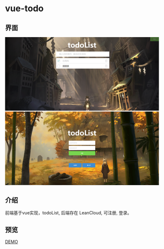 # vue-todo
## 界面
![todoList使用界面](https://raw.githubusercontent.com/Q-DRAGON/todo/master/UI-sreenshot/%E6%8D%95%E8%8E%B71.PNG)
![todoList登录界面](https://raw.githubusercontent.com/Q-DRAGON/todo/master/UI-sreenshot/%E6%8D%95%E8%8E%B72.PNG)
## 介绍
前端基于vue实现，todoList, 后端存在 LeanCloud, 可注册, 登录。
## 预览
[DEMO](https://q-dragon.github.io/todo/dist/page.html)

